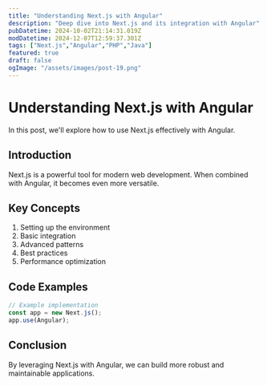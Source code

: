 ```yaml
---
title: "Understanding Next.js with Angular"
description: "Deep dive into Next.js and its integration with Angular"
pubDatetime: 2024-10-02T21:14:31.019Z
modDatetime: 2024-12-07T12:59:37.301Z
tags: ["Next.js","Angular","PHP","Java"]
featured: true
draft: false
ogImage: "/assets/images/post-19.png"
---
```


# Understanding Next.js with Angular

In this post, we'll explore how to use Next.js effectively with Angular.

## Introduction

Next.js is a powerful tool for modern web development. When combined with Angular,
it becomes even more versatile.

## Key Concepts

1. Setting up the environment
2. Basic integration
3. Advanced patterns
4. Best practices
5. Performance optimization

## Code Examples

```javascript
// Example implementation
const app = new Next.js();
app.use(Angular);
```

## Conclusion

By leveraging Next.js with Angular, we can build more robust and maintainable applications.
